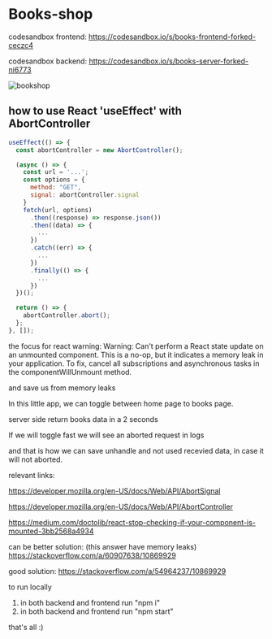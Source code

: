 # Books-shop

codesandbox frontend:
https://codesandbox.io/s/books-frontend-forked-ceczc4

codesandbox backend:
https://codesandbox.io/s/books-server-forked-ni6773




![bookshop](https://user-images.githubusercontent.com/45643113/187538239-163b5336-b906-4551-8df9-75dfca291dd8.png)



## how to use React 'useEffect' with AbortController



```js
useEffect(() => {
  const abortController = new AbortController();

  (async () => {
    const url = '...';
    const options = {
      method: "GET",
      signal: abortController.signal
    }
    fetch(url, options)
      .then((response) => response.json())
      .then((data) => {
        ...
      })
      .catch((err) => {
        ...
      })
      .finally(() => {
        ...
      })
  })();

  return () => {
    abortController.abort();
  };
}, []);
```


the focus for react warning:
Warning: Can't perform a React state update on an unmounted component.
This is a no-op, but it indicates a memory leak in your application.
To fix, cancel all subscriptions and asynchronous tasks in the componentWillUnmount
method.

and save us from memory leaks



In this little app, we can toggle between home page to books page.

server side return books data in a 2 seconds

If we will toggle fast we will see an aborted request in logs

and that is how we can save unhandle and not used recevied data, in case it will not aborted.



relevant links:

https://developer.mozilla.org/en-US/docs/Web/API/AbortSignal

https://developer.mozilla.org/en-US/docs/Web/API/AbortController

https://medium.com/doctolib/react-stop-checking-if-your-component-is-mounted-3bb2568a4934


can be better solution: (this answer have memory leaks)
https://stackoverflow.com/a/60907638/10869929

good solution:
https://stackoverflow.com/a/54964237/10869929



to run locally

1. in both backend and frontend run "npm i"
2. in both backend and frontend run "npm start"

that's all :)
